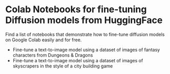 # Colab Notebooks for fine-tuning Diffusion models from HuggingFace

Find a list of notebooks that demonstrate how to fine-tune diffusion models on Google Colab easily and for free.

* Fine-tune a text-to-image model using a dataset of images of fantasy characters from Dungeons & Dragons
* Fine-tune a text-to-image model using a dataset of images of skyscrapers in the style of a city building game
